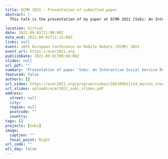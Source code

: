 ```yaml
---
title: ECMR 2021 - Presentation of submitted paper
abstract: |-
  This talk is the presentation of my paper at ECMR 2021 [Sobi: An Interactive Social Service Robot for Long-Term Autonomy in Open Environments](/publication/sobi-an-autonomous-social-service-robot/).

location: Virtual
date: 2021-09-01T11:00:00Z
date_end: 2021-09-01T11:15:00Z
links: null
event: 10th European Conference on Mobile Robots (ECMR) 2021
event_url: https://ecmr2021.org
publishDate: 2021-09-01T00:00:00Z
slides: null
url_pdf: ""
summary: "Presentation of paper 'Sobi: An Interactive Social Service Robot for Long-Term Autonomy in Open Environments'"
featured: false
authors: []
url_video: https://ecmr2021.org/program/videos/202109011114_marvin_stuede.mp4/@@download/file
url_slides: uploads/ecmr2021_sobi_slides.pdf
address:
  street: null
  city:
  region: null
  postcode: ""
  country:
tags: []
projects: [Sobi]
image:
  caption: ""
  focal_point: Right
url_code: ""
all_day: false
---
```

